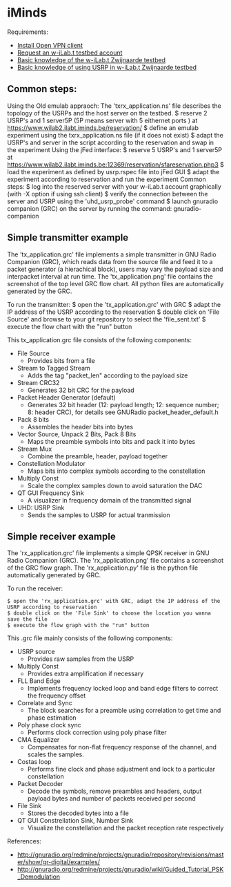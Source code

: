 iMinds
======

Requirements:

  * [Install Open VPN client](https://openvpn.net/index.php/open-source/downloads.html)
  * [Request an w-iLab.t testbed account](http://ilabt.iminds.be/gettingstarted)
  * [Basic knowledge of the w-iLab.t Zwijnaarde testbed](http://ilabt.iminds.be/node/93)
  * [Basic knowledge of using USRP in w-iLab.t Zwijnaarde testbed](http://doc.ilabt.iminds.be/ilabt-documentation/wilabfacility.html#using-the-usrp-devices)

Common steps:
-----------------------
Using the Old emulab appraoch:
The 'txrx_application.ns' file describes the topology of the USRPs and the host server on the testbed.
    $ reserve 2 USRP's and 1 server5P (5P means server with 5 eithernet ports ) at https://www.wilab2.ilabt.iminds.be/reservation/
    $ define an emulab experiment using the txrx_application.ns file (if it does not exist)
    $ adapt the USRP's and server in the script according to the reservation and swap in the experiment
Using the jFed interface:
    $ reserve 5 USRP's and 1 server5P at https://www.wilab2.ilabt.iminds.be:12369/reservation/sfareservation.php3
    $ load the experiment as defined by usrp.rspec file into jFed GUI
    $ adapt the experiment according to reservation and run the experiment
Common steps:
    $ log into the reserved server with your w-iLab.t account graphically (with -X option if using ssh client)
    $ verify the connection between the server and USRP using the 'uhd_usrp_probe' command
    $ launch gnuradio companion (GRC) on the server by running the command: gnuradio-companion

Simple transmitter example
--------------------------
The 'tx_application.grc' file implements a simple transmitter in GNU Radio Companion (GRC), which reads data from the source file and feed it to a packet generator (a hierachical block), users may vary the payload size and interpacket interval at run time. 
The 'tx_application.png' file contains the screenshot of the top level GRC flow chart.
All python files are automatically generated by the GRC.


To run the transmitter:
    $ open the 'tx_application.grc' with GRC
    $ adapt the IP address of the USRP according to the reservation
    $ double click on 'File Source' and browse to your git repository to select the 'file_sent.txt'
    $ execute the flow chart  with the "run" button 

This tx_application.grc file consists of the following components:
  * File Source
    * Provides bits from a file
  * Stream to Tagged Stream
    * Adds the tag "packet_len" according to the payload size
  * Stream CRC32
    * Generates 32 bit CRC for the payload 
  * Packet Header Generator (default)
    * Generates 32 bit header (12: payload length; 12: sequence number; 8: header CRC), for details see GNURadio packet_header_default.h
  * Pack 8 bits
    * Assembles the header bits into bytes 
  * Vector Source, Unpack 2 Bits, Pack 8 Bits
    * Maps the preamble symbols into bits and pack it into bytes
  * Stream Mux
    * Combine the preamble, header, payload together
  * Constellation Modulator
    * Maps bits into complex symbols according to the constellation
  * Multiply Const
    * Scale the complex samples down to avoid saturation the DAC
  * QT GUI Frequency Sink
    * A visualizer in frequency domain of the transmitted signal
  * UHD: USRP Sink
    * Sends the samples to USRP for actual tranmission 


Simple receiver example
-----------------------
The 'rx_application.grc' file implements a simple QPSK receiver in GNU Radio Companion (GRC).
The 'rx_application.png' file contains a screenshot of the GRC flow graph.
The 'rx_application.py' file is the python file automatically generated by GRC.

To run the receiver:
    
    $ open the 'rx_application.grc' with GRC, adapt the IP address of the USRP according to reservation 
    $ double click on the 'File Sink' to choose the location you wanna save the file
    $ execute the flow graph with the "run" button 

This .grc file mainly consists of the following components:
  * USRP source
    * Provides raw samples from the USRP
  * Multiply Const
    * Provides extra amplification if necessary 
  * FLL Band Edge
    * Implements frequency locked loop and band edge filters to correct the frequency offset
  * Correlate and Sync
    * The block searches for a preamble using correlation to get time and phase estimation
  * Poly phase clock sync
    * Performs clock correction using poly phase filter
  * CMA Equalizer
    * Compensates for non-flat frequency response of the channel, and scales the samples. 
  * Costas loop
    * Performs fine clock and phase adjustment and lock to a particular constellation  
  * Packet Decoder
    * Decode the symbols, remove preambles and headers, output payload bytes and number of packets received per second
  * File Sink
    * Stores the decoded bytes into a file 
  * QT GUI Constrellation Sink, Number Sink
    * Visualize the constellation and the packet reception rate respectively 




References:
  * http://gnuradio.org/redmine/projects/gnuradio/repository/revisions/master/show/gr-digital/examples/
  * http://gnuradio.org/redmine/projects/gnuradio/wiki/Guided_Tutorial_PSK_Demodulation
